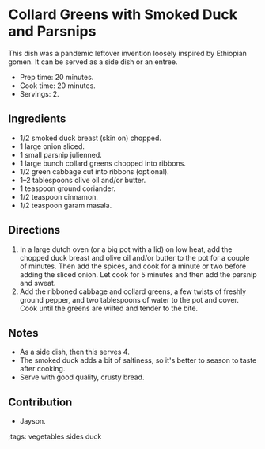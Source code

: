 # Collard Greens with Smoked Duck and Parsnips

This dish was a pandemic leftover invention loosely inspired by Ethiopian gomen.
It can be served as a side dish or an entree.

- Prep time: 20 minutes.
- Cook time: 20 minutes.
- Servings: 2.

## Ingredients

- 1/2 smoked duck breast (skin on) chopped.
- 1 large onion sliced.
- 1 small parsnip julienned.
- 1 large bunch collard greens chopped into ribbons.
- 1/2 green cabbage cut into ribbons (optional).
- 1–2 tablespoons olive oil and/or butter.
- 1 teaspoon ground coriander.
- 1/2 teaspoon cinnamon.
- 1/2 teaspoon garam masala.

## Directions

1. In a large dutch oven (or a big pot with a lid) on low heat, add the chopped
   duck breast and olive oil and/or butter to the pot for a couple of minutes.
   Then add the spices, and cook for a minute or two before adding the sliced
   onion. Let cook for 5 minutes and then add the parsnip and sweat.
2. Add the ribboned cabbage and collard greens, a few twists of freshly ground
   pepper, and two tablespoons of water to the pot and cover. Cook until the
   greens are wilted and tender to the bite.

## Notes

- As a side dish, then this serves 4.
- The smoked duck adds a bit of saltiness, so it's better to season to taste
  after cooking.
- Serve with good quality, crusty bread.

## Contribution

- Jayson.

;tags: vegetables sides duck
